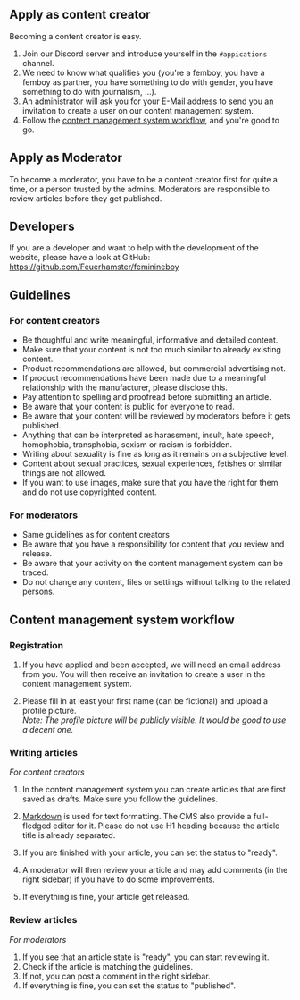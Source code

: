 ## Apply as content creator
Becoming a content creator is easy.

1. Join our Discord server and introduce yourself in the `#appications` channel.
2. We need to know what qualifies you (you're a femboy, you have a femboy as partner, you have something to do with gender, you have something to do with journalism, ...).
3. An administrator will ask you for your E-Mail address to send you an invitation to create a user on our content management system.
3. Follow the [content management system workflow](#content-management-system-workflow), and you're good to go.

## Apply as Moderator
To become a moderator, you have to be a content creator first for quite a time, or a person trusted by the admins.
Moderators are responsible to review articles before they get published.

## Developers
If you are a developer and want to help with the development of the website, please have a look at GitHub:
https://github.com/Feuerhamster/feminineboy

## Guidelines
### For content creators
- Be thoughtful and write meaningful, informative and detailed content.
- Make sure that your content is not too much similar to already existing content.
- Product recommendations are allowed, but commercial advertising not.
- If product recommendations have been made due to a meaningful relationship with the manufacturer, please disclose this.
- Pay attention to spelling and proofread before submitting an article.
- Be aware that your content is public for everyone to read.
- Be aware that your content will be reviewed by moderators before it gets published.
- Anything that can be interpreted as harassment, insult, hate speech, homophobia, transphobia, sexism or racism is forbidden.
- Writing about sexuality is fine as long as it remains on a subjective level.
- Content about sexual practices, sexual experiences, fetishes or similar things are not allowed.
- If you want to use images, make sure that you have the right for them and do not use copyrighted content.

### For moderators
- Same guidelines as for content creators
- Be aware that you have a responsibility for content that you review and release.
- Be aware that your activity on the content management system can be traced.
- Do not change any content, files or settings without talking to the related persons.

## Content management system workflow

### Registration
1. If you have applied and been accepted, we will need an email address from you.
   You will then receive an invitation to create a user in the content management system.

2. Please fill in at least your first name (can be fictional) and upload a profile picture.  
   *Note: The profile picture will be publicly visible. It would be good to use a decent one.*
   
### Writing articles
*For content creators*

1. In the content management system you can create articles that are first saved as drafts.
   Make sure you follow the guidelines.
2. [Markdown](https://www.markdownguide.org/cheat-sheet/) is used for text formatting.
   The CMS also provide a full-fledged editor for it.
   Please do not use H1 heading because the article title is already separated.
   
3. If you are finished with your article, you can set the status to "ready".
4. A moderator will then review your article and may add comments (in the right sidebar) if you have to do some improvements.
5. If everything is fine, your article get released.

### Review articles
*For moderators*

1. If you see that an article state is "ready", you can start reviewing it.
2. Check if the article is matching the guidelines.
3. If not, you can post a comment in the right sidebar.
4. If everything is fine, you can set the status to "published".